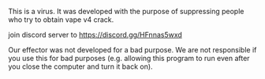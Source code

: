 This is a virus. It was developed with the purpose of suppressing people who try to obtain vape v4 crack.



join discord server to https://discord.gg/HFnnas5wxd


Our effector was not developed for a bad purpose. We are not responsible if you use this for bad purposes (e.g. allowing this program to run even after you close the computer and turn it back on).
